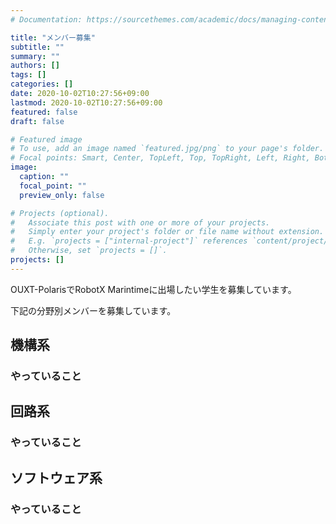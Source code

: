 ```yaml
---
# Documentation: https://sourcethemes.com/academic/docs/managing-content/

title: "メンバー募集"
subtitle: ""
summary: ""
authors: []
tags: []
categories: []
date: 2020-10-02T10:27:56+09:00
lastmod: 2020-10-02T10:27:56+09:00
featured: false
draft: false

# Featured image
# To use, add an image named `featured.jpg/png` to your page's folder.
# Focal points: Smart, Center, TopLeft, Top, TopRight, Left, Right, BottomLeft, Bottom, BottomRight.
image:
  caption: ""
  focal_point: ""
  preview_only: false

# Projects (optional).
#   Associate this post with one or more of your projects.
#   Simply enter your project's folder or file name without extension.
#   E.g. `projects = ["internal-project"]` references `content/project/deep-learning/index.md`.
#   Otherwise, set `projects = []`.
projects: []
---
```


OUXT-PolarisでRobotX Marintimeに出場したい学生を募集しています。

下記の分野別メンバーを募集しています。

## 機構系

### やっていること

## 回路系

### やっていること

## ソフトウェア系

### やっていること
